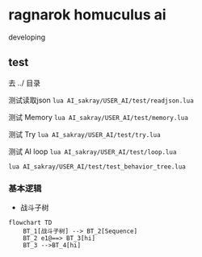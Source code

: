 # ragnarok homuculus ai

developing

## test

去 ../ 目录

测试读取json
``lua AI_sakray/USER_AI/test/readjson.lua``

测试 Memory
``lua AI_sakray/USER_AI/test/memory.lua``

测试 Try
``lua AI_sakray/USER_AI/test/try.lua``

测试 AI loop
``lua AI_sakray/USER_AI/test/loop.lua``

```lua AI_sakray/USER_AI/test/test_behavior_tree.lua```

### 基本逻辑

- 战斗子树

```mermaid
flowchart TD
    BT_1[战斗子树] --> BT_2[Sequence]
    BT_2 e1@==> BT_3[hi]
    BT_3 -->BT_4[hi]


```